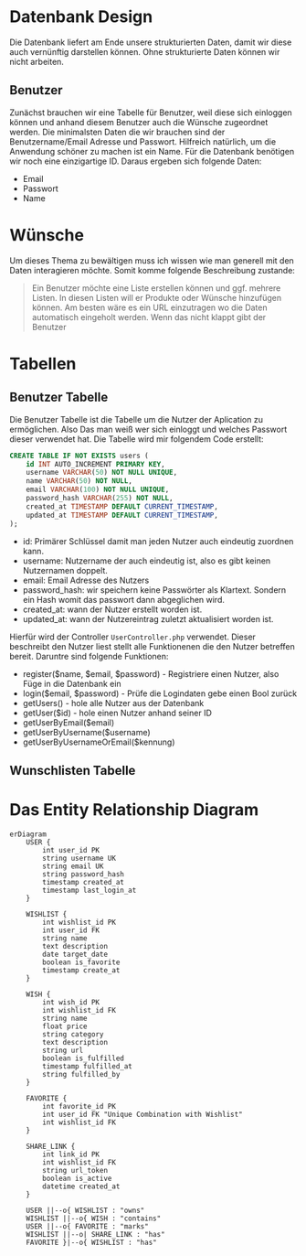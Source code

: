 # Datenbank Design

Die Datenbank liefert am Ende unsere strukturierten Daten, damit wir diese auch vernünftig darstellen können. Ohne strukturierte Daten können wir nicht arbeiten.

## Benutzer

Zunächst brauchen wir eine Tabelle für Benutzer, weil diese sich einloggen können und anhand diesem Benutzer auch die Wünsche zugeordnet werden. Die minimalsten Daten die wir brauchen sind der Benutzername/Email Adresse und Passwort. Hilfreich natürlich, um die Anwendung schöner zu machen ist ein Name. Für die Datenbank benötigen wir noch eine einzigartige ID. Daraus ergeben sich folgende Daten:

- Email
- Passwort
- Name

# Wünsche

Um dieses Thema zu bewältigen muss ich wissen wie man generell mit den Daten interagieren möchte. Somit komme folgende Beschreibung zustande:

> Ein Benutzer möchte eine Liste erstellen können und ggf. mehrere Listen. In diesen Listen will er Produkte oder Wünsche hinzufügen können. Am besten wäre es ein URL einzutragen wo die Daten automatisch eingeholt werden. Wenn das nicht klappt gibt der Benutzer

# Tabellen

## Benutzer Tabelle

Die Benutzer Tabelle ist die Tabelle um die Nutzer der Aplication zu ermöglichen. Also Das man weiß wer sich einloggt und welches Passwort dieser verwendet hat.
Die Tabelle wird mir folgendem Code erstellt:

```sql
CREATE TABLE IF NOT EXISTS users (
    id INT AUTO_INCREMENT PRIMARY KEY,
    username VARCHAR(50) NOT NULL UNIQUE,
    name VARCHAR(50) NOT NULL,
    email VARCHAR(100) NOT NULL UNIQUE,
    password_hash VARCHAR(255) NOT NULL,
    created_at TIMESTAMP DEFAULT CURRENT_TIMESTAMP,
    updated_at TIMESTAMP DEFAULT CURRENT_TIMESTAMP,
);
```

- id: Primärer Schlüssel damit man jeden Nutzer auch eindeutig zuordnen kann.
- username: Nutzername der auch eindeutig ist, also es gibt keinen Nutzernamen doppelt.
- email: Email Adresse des Nutzers
- password_hash: wir speichern keine Passwörter als Klartext. Sondern ein Hash womit das passwort dann abgeglichen wird.
- created_at: wann der Nutzer erstellt worden ist.
- updated_at: wann der Nutzereintrag zuletzt aktualisiert worden ist.

Hierfür wird der Controller `UserController.php` verwendet. Dieser beschreibt den Nutzer liest stellt alle Funktionenen die den Nutzer betreffen bereit. Daruntre sind folgende Funktionen:

- register($name, $email, $password) - Registriere einen Nutzer, also Füge in die Datenbank ein
- login($email, $password) - Prüfe die Logindaten gebe einen Bool zurück
- getUsers() - hole alle Nutzer aus der Datenbank
- getUser($id) - hole einen Nutzer anhand seiner ID
- getUserByEmail($email)
- getUserByUsername($username)
- getUserByUsernameOrEmail($kennung)

## Wunschlisten Tabelle

# Das Entity Relationship Diagram

```mermaid
erDiagram
    USER {
        int user_id PK
        string username UK
        string email UK
        string password_hash
        timestamp created_at
        timestamp last_login_at
    }

    WISHLIST {
        int wishlist_id PK
        int user_id FK
        string name
        text description
        date target_date
        boolean is_favorite
        timestamp create_at
    }

    WISH {
        int wish_id PK
        int wishlist_id FK
        string name
        float price
        string category
        text description
        string url
        boolean is_fulfilled
        timestamp fulfilled_at
        string fulfilled_by
    }

    FAVORITE {
        int favorite_id PK
        int user_id FK "Unique Combination with Wishlist"
        int wishlist_id FK
    }

    SHARE_LINK {
        int link_id PK
        int wishlist_id FK
        string url_token
        boolean is_active
        datetime created_at
    }

    USER ||--o{ WISHLIST : "owns"
    WISHLIST ||--o{ WISH : "contains"
    USER ||--o{ FAVORITE : "marks"
    WISHLIST ||--o| SHARE_LINK : "has"
    FAVORITE }|--o{ WISHLIST : "has"
```
